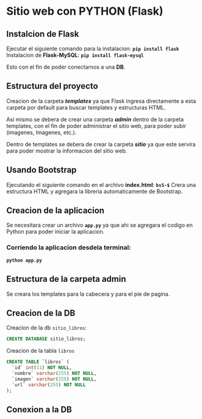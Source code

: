# Sitio web con PYTHON (Flask)



## Instalcion de Flask
Ejecutar el siguiente comando para la instalacion:
**`pip install flask`**
 <br>
Instalacion de **Flask-MySQL**:
**`pip install flask-mysql`**

Esto con el fin de poder conectarnos a una **DB**.


## Estructura del proyecto
Creacion de la carpeta ***templates*** ya que Flask ingresa directamente a esta carpeta por default para buscar templates y estructuras HTML.<br>

Asi mismo se debera de crear una carpeta ***admin*** dentro de la carpeta templates, con el fin de poder administrar el sitio web, para poder subir (imagenes, Imagenes, etc.). <br>

Dentro de templates se debera de crear la carpeta ***sitio*** ya que este servira para poder mostrar la informacion del sitio web. <br>

## Usando Bootstrap

Ejecutando el siguiente comando en el archivo **index.html**:
**``bs5-$``**
Crera una estructura HTML y agregara la libreria automaticamente de Bootstrap.


## Creacion de la aplicacion
Se necesitara crear un archivo **`app.py`** ya que ahi se agregara el codigo en Python para poder iniciar la aplicacion.
 <br>
### Corriendo la aplicacion desdela terminal:
**`python app.py`**

## Estructura de la carpeta **admin**
Se creara los templates para la cabecera y para el pie de pagina.


## Creacion de la DB

Creacion de la db `sitio_libros`:
```sql
CREATE DATABASE sitio_libros;
```
Creacion de la tabla `libros`
```sql
CREATE TABLE `libros` (
  `id` int(11) NOT NULL,
  `nombre` varchar(255) NOT NULL,
  `imagen` varchar(255) NOT NULL,
  `url` varchar(255) NOT NULL
);
```

## Conexion a la DB


